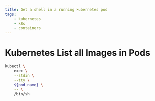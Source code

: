 ```yaml
---
title: Get a shell in a running Kubernetes pod
tags:
    - kubernetes
    - k8s
    - containers
---
```


# Kubernetes List all Images in Pods

~~~ bash
kubectl \
    exec \
    --stdin \
    --tty \
    ${pod_name} \
    -- \
    /bin/sh
~~~
